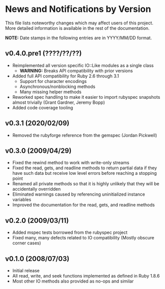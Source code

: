 # News and Notifications by Version

This file lists noteworthy changes which may affect users of this project.  More
detailed information is available in the rest of the documentation.

**NOTE:** Date stamps in the following entries are in YYYY/MM/DD format.


## v0.4.0.pre1 (????/??/??)
* Reimplemented all version specific IO::Like modules as a single class
  * **WARNING:** Breaks API compatibility with prior versions
* Added full API compatibility for Ruby 2.6 through 3.1
  * Support for character encodings
  * Asynchronous/nonblocking methods
  * Many missing helper methods
* Reworked spec handling to make it easier to import rubyspec snapshots almost
  trivially (Grant Gardner, Jeremy Bopp)
* Added code coverage tooling


## v0.3.1 (2020/02/09)

* Removed the rubyforge reference from the gemspec (Jordan Pickwell)


## v0.3.0 (2009/04/29)

* Fixed the rewind method to work with write-only streams
* Fixed the read, gets, and readline methods to return partial data if they have
  such data but receive low level errors before reaching a stopping point
* Renamed all private methods so that it is highly unlikely that they will be
  accidentally overridden
* Eliminated warnings caused by referencing uninitialized instance variables
* Improved the documentation for the read, gets, and readline methods


## v0.2.0 (2009/03/11)

* Added mspec tests borrowed from the rubyspec project
* Fixed many, many defects related to IO compatibility (Mostly obscure corner
  cases)


## v0.1.0 (2008/07/03)

* Initial release
* All read, write, and seek functions implemented as defined in Ruby 1.8.6
* Most other IO methods also provided as no-ops and similar
